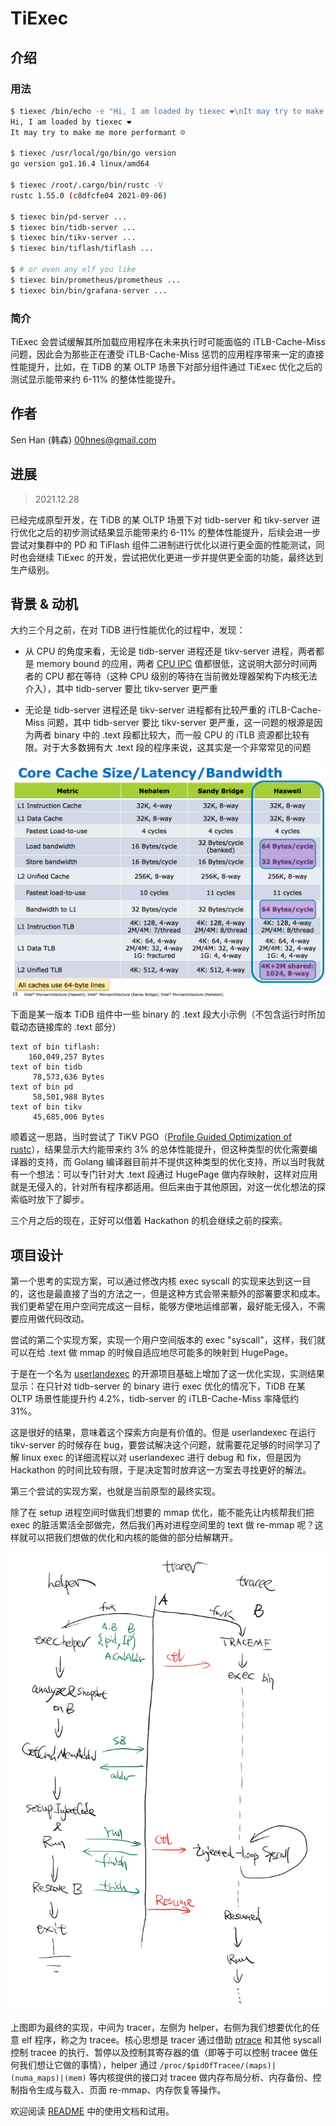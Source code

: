 # TiExec

## 介绍

### 用法

```bash
$ tiexec /bin/echo -e "Hi, I am loaded by tiexec ❤️\nIt may try to make me more performant ☺\n"
Hi, I am loaded by tiexec ❤️
It may try to make me more performant ☺

$ tiexec /usr/local/go/bin/go version
go version go1.16.4 linux/amd64

$ tiexec /root/.cargo/bin/rustc -V
rustc 1.55.0 (c8dfcfe04 2021-09-06)

$ tiexec bin/pd-server ...
$ tiexec bin/tidb-server ...
$ tiexec bin/tikv-server ...
$ tiexec bin/tiflash/tiflash ...

$ # or even any elf you like
$ tiexec bin/prometheus/prometheus ...
$ tiexec bin/bin/grafana-server ...
```

### 简介

TiExec 会尝试缓解其所加载应用程序在未来执行时可能面临的 iTLB-Cache-Miss 问题，因此会为那些正在遭受 iTLB-Cache-Miss 惩罚的应用程序带来一定的直接性能提升，比如，在 TiDB 的某 OLTP 场景下对部分组件通过 TiExec 优化之后的测试显示能带来约 6-11% 的整体性能提升。

## 作者

Sen Han (韩森) 00hnes@gmail.com

## 进展

> 2021.12.28

已经完成原型开发，在 TiDB 的某 OLTP 场景下对 tidb-server 和 tikv-server 进行优化之后的初步测试结果显示能带来约 6-11% 的整体性能提升，后续会进一步尝试对集群中的 PD 和 TiFlash 组件二进制进行优化以进行更全面的性能测试，同时也会继续 TiExec 的开发，尝试把优化更进一步并提供更全面的功能，最终达到生产级别。

## 背景 & 动机

大约三个月之前，在对 TiDB 进行性能优化的过程中，发现：

* 从 CPU 的角度来看，无论是 tidb-server 进程还是 tikv-server 进程，两者都是 memory bound 的应用，两者 [CPU IPC](https://www.intel.com/content/www/us/en/develop/documentation/vtune-help/top/reference/cpu-metrics-reference/ipc.html) 值都很低，这说明大部分时间两者的 CPU 都在等待（这种 CPU 级别的等待在当前微处理器架构下内核无法介入），其中 tidb-server 要比 tikv-server 更严重

* 无论是 tidb-server 进程还是 tikv-server 进程都有比较严重的 iTLB-Cache-Miss 问题，其中 tidb-server 要比 tikv-server 更严重，这一问题的根源是因为两者 binary 中的 .text 段都比较大，而一般 CPU 的 iTLB 资源都比较有限。对于大多数拥有大 .text 段的程序来说，这其实是一个非常常见的问题

![itlb-cache-size](doc/img/itlb-cache-size.jpg)

下面是某一版本 TiDB 组件中一些 binary 的 .text 段大小示例（不包含运行时所加载动态链接库的 .text 部分）

```
text of bin tiflash: 
	160,049,257 Bytes
text of bin tidb
	 78,573,636 Bytes
text of bin pd
	 58,501,988 Bytes
text of bin tikv
 	 45,685,006 Bytes
```

顺着这一思路，当时尝试了 TiKV PGO（[Profile Guided Optimization of rustc](https://doc.rust-lang.org/rustc/profile-guided-optimization.html)），结果显示大约能带来约 3% 的总体性能提升，但这种类型的优化需要编译器的支持，而 Golang 编译器目前并不提供这种类型的优化支持，所以当时我就有一个想法：可以专门针对大 .text 段通过 HugePage 做内存映射，这样对应用就是无侵入的，针对所有程序都适用。但后来由于其他原因，对这一优化想法的探索临时放下了脚步。

三个月之后的现在，正好可以借着 Hackathon 的机会继续之前的探索。

## 项目设计

第一个思考的实现方案，可以通过修改内核 exec syscall 的实现来达到这一目的，这也是最直接了当的方法之一，但是这种方式会带来额外的部署要求和成本。我们更希望在用户空间完成这一目标，能够方便地运维部署，最好能无侵入，不需要应用做代码改动。

尝试的第二个实现方案，实现一个用户空间版本的 exec "syscall"，这样，我们就可以在给 .text 做 mmap 的时候自适应地尽可能多的映射到 HugePage。

于是在一个名为 [userlandexec](https://github.com/bediger4000/userlandexec) 的开源项目基础上增加了这一优化实现，实测结果显示：在只针对 tidb-server 的 binary 进行 exec 优化的情况下，TiDB 在某 OLTP 场景性能提升约 4.2%，tidb-server 的 iTLB-Cache-Miss 率降低约 31%。

这是很好的结果，意味着这个探索方向是有价值的。但是 userlandexec 在运行 tikv-server 的时候存在 bug，要尝试解决这个问题，就需要花足够的时间学习了解 linux exec 的详细流程以对 userlandexec 进行 debug 和 fix，但是因为 Hackathon 的时间比较有限，于是决定暂时放弃这一方案去寻找更好的解法。

第三个尝试的实现方案，也就是当前原型的最终实现。

除了在 setup 进程空间时做我们想要的 mmap 优化，能不能先让内核帮我们把 exec 的脏活累活全部做完，然后我们再对进程空间里的 text 做 re-mmap 呢？这样就可以把我们想做的优化和内核的能做的部分给解耦开。

![procedure](doc/img/procedure-draft.png)

上图即为最终的实现，中间为 tracer，左侧为 helper，右侧为我们想要优化的任意 elf 程序，称之为 tracee。核心思想是 tracer 通过借助 [ptrace](https://man7.org/linux/man-pages/man2/ptrace.2.html) 和其他 syscall 控制 tracee 的执行、暂停以及控制其寄存器的值（即等于可以控制 tracee 做任何我们想让它做的事情），helper 通过 `/proc/$pidOfTracee/(maps)|(numa_maps)|(mem)` 等内核提供的接口对 tracee 做内存布局分析、内存备份、控制指令生成与载入、页面 re-mmap、内存恢复等操作。

欢迎阅读 [README](README.md) 中的使用文档和试用。
